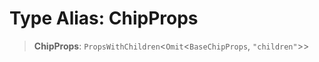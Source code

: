 # Type Alias: ChipProps

> **ChipProps**: `PropsWithChildren`\<`Omit`\<`BaseChipProps`, `"children"`\>\>
